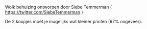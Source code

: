 Wolk behuizing ontworpen door Siebe Temmerman ( https://twitter.com/SiebeTemmerman )

De 2 knopjes moet je mogelijks wat kleiner printen (97% ongeveer). 

